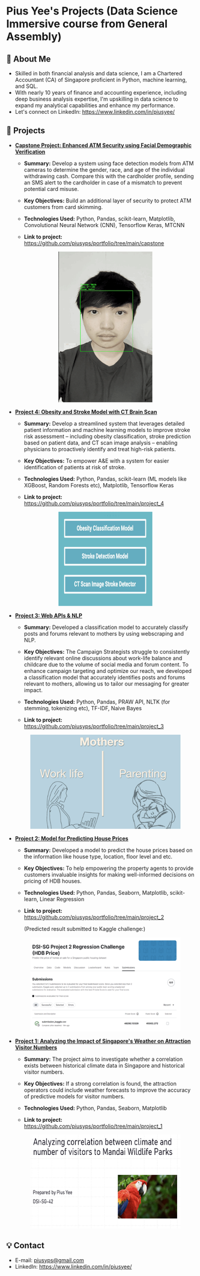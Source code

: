 # Pius Yee's Projects (Data Science Immersive course  from General Assembly)

## 🌟  About Me

* Skilled in both financial analysis and data science, I am a Chartered Accountant (CA) of Singapore proficient in Python, machine learning, and SQL.
* With nearly 10 years of finance and accounting experience, including deep business analysis expertise, I'm upskilling in data science to expand my analytical capabilities and enhance my performance.
* Let's connect on LinkedIn: https://www.linkedin.com/in/piusyee/

## 🎯 Projects

* **[Capstone Project: Enhanced ATM Security using Facial Demographic Verification](https://github.com/piusyps/portfolio/tree/main/capstone)**
    * **Summary:** Develop a system using face detection models from ATM cameras to determine the gender, race, and age of the individual withdrawing cash.  Compare this with the cardholder profile, sending an SMS alert to the cardholder in case of a mismatch to prevent potential card misuse.

    * **Key Objectives:** Build an additional layer of security to protect ATM customers from card skimming.

    * **Technologies Used:** Python, Pandas, scikit-learn, Matplotlib, Convolutional Neural Network (CNN), Tensorflow Keras, MTCNN

    * **Link to project:** https://github.com/piusyps/portfolio/tree/main/capstone
    <center>
    <img src="capstone/output_files/gif/vid_4.gif" width="250" height="400" alt="Resized GIF"> 
    </center>

* **[Project 4: Obesity and Stroke Model with CT Brain Scan](https://github.com/piusyps/portfolio/tree/main/project_4)**
    * **Summary:** Develop a streamlined system that leverages detailed patient information and machine learning models to improve stroke risk assessment – including obesity classification, stroke prediction based on patient data, and CT scan image analysis –  enabling physicians to proactively identify and treat high-risk patients.

    * **Key Objectives:** To empower A&E with a system for easier identification of patients at risk of stroke.

    * **Technologies Used:** Python, Pandas, scikit-learn (ML models like XGBoost, Random Forests etc), Matplotlib, Tensorflow Keras

    * **Link to project:** https://github.com/piusyps/portfolio/tree/main/project_4

    <center>
    <img src="project_4/images/models.jpg" width="250" height="250" alt="models"> 
    </center>

* **[Project 3: Web APIs & NLP](https://github.com/piusyps/portfolio/tree/main/project_3)**
    * **Summary:** Developed a classification model to accurately classify posts and forums relevant to mothers by using webscraping and NLP.

    * **Key Objectives:** The Campaign Strategists struggle to consistently identify relevant online discussions about work-life balance and childcare due to the volume of social media and forum content. To enhance campaign targeting and optimize our reach, we developed a classification model that accurately identifies posts and forums relevant to mothers, allowing us to tailor our messaging for greater impact.

    * **Technologies Used:** Python, Pandas, PRAW API, NLTK (for stemming, tokenizing etc), TF-IDF, Naive Bayes

    * **Link to project:** https://github.com/piusyps/portfolio/tree/main/project_3

    <center>
    <img src="project_3/presentation/title.jpg" width="400" height="250" alt="models"> 
    </center>

* **[Project 2: Model for Predicting House Prices](https://github.com/piusyps/portfolio/tree/main/project_2)**
    * **Summary:** Developed a model to predict the house prices based on the information like house type, location, floor level and etc.

    * **Key Objectives:** To help empowering the property agents to provide customers invaluable insights for making well-informed decisions on pricing of HDB houses.

    * **Technologies Used:** Python, Pandas, Seaborn, Matplotlib, scikit-learn, Linear Regression

    * **Link to project:** https://github.com/piusyps/portfolio/tree/main/project_2
     
        (Predicted result submitted to Kaggle challenge:)
    <center>
    <img src="project_2/img/submission.png" width="400" height="250" alt="models"> 
    </center>

* **[Project 1: Analyzing the Impact of Singapore's Weather on Attraction Visitor Numbers](https://github.com/piusyps/portfolio/tree/main/project_1)**
    * **Summary:** The project aims to investigate whether a correlation exists between historical climate data in Singapore and historical visitor numbers.

    * **Key Objectives:** If a strong correlation is found, the attraction operators could include weather forecasts to improve the accuracy of predictive models for visitor numbers.

    * **Technologies Used:** Python, Pandas, Seaborn, Matplotlib

    * **Link to project:** https://github.com/piusyps/portfolio/tree/main/project_1

    <center>
    <img src="project_1/data/title.jpg" width="400" height="250" alt="models"> 
    </center>

## 💡 Contact

* E-mail: piusyps@gmail.com
* LinkedIn: https://www.linkedin.com/in/piusyee/


